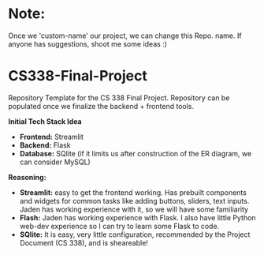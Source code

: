 # Note:
Once we 'custom-name' our project, we can change this Repo. name. If anyone has suggestions, shoot me some ideas :) 

# CS338-Final-Project
Repository Template for the CS 338 Final Project. Repository can be populated once we finalize the backend + frontend tools.

**Initial Tech Stack Idea**
- **Frontend:** Streamlit
- **Backend:** Flask
- **Database:** SQlite (if it limits us after construction of the ER diagram, we can consider MySQL)

**Reasoning:**
- **Streamlit:** easy to get the frontend working. Has prebuilt components and widgets for common tasks like adding buttons, sliders, text inputs. Jaden has working experience with it, so we will have some familiarity
- **Flash:** Jaden has working experience with Flask. I also have little Python web-dev experience so I can try to learn some Flask to code.
- **SQlite:** It is easy, very little configuration, recommended by the Project Document (CS 338), and is sheareable! 
